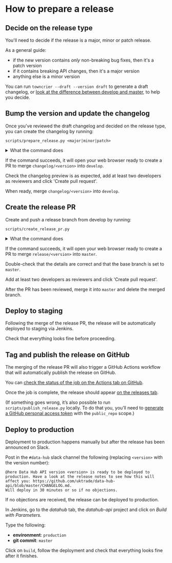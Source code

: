 # How to prepare a release


## Decide on the release type

You'll need to decide if the release is a major, minor or patch release.

As a general guide:

* if the new version contains _only_ non-breaking bug fixes, then it's a patch version
* if it contains breaking API changes, then it's a major version
* anything else is a minor version 

You can run `towncrier --draft --version draft` to generate a draft changelog, or [look at the difference between develop and master](https://github.com/uktrade/data-hub-api/compare/master...develop), to help you decide.

## Bump the version and update the changelog

Once you've reviewed the draft changelog and decided on the release type, you can create the changelog by running:

```shell
scripts/prepare_release.py <major|minor|patch>
```

<details>
<summary>What the command does</summary>
The command will:

- determine the new version number
- create a branch named `changelog/<version>`
- bump the version and update the changelog
- commit the changes
- push the branch
- open your browser window ready to create a PR
</details>

If the command succeeds, it will open your web browser ready to create a PR to merge `changelog/<version>` into 
`develop`.

Check the changelog preview is as expected, add at least two developers as reviewers and click 'Create pull request'.

When ready, merge `changelog/<version>` into `develop`.

## Create the release PR

Create and push a release branch from develop by running:

```shell
scripts/create_release_pr.py
```

<details>
<summary>What the command does</summary>
The command will:

- run `git fetch`
- create a branch `release/<version>` based on `origin/develop`
- push this branch
- open a web browser window to the create PR page for the pushed branch (with `master` as the base branch)
</details>

If the command succeeds, it will open your web browser ready to create a PR to merge `release/<version>` into `master`. 

Double-check that the details are correct and that the base branch is set to `master`.

Add at least two developers as reviewers and click 'Create pull request'.

After the PR has been reviewed, merge it into `master` and delete the merged branch.

## Deploy to staging

Following the merge of the release PR, the release will be automatically 
deployed to staging via Jenkins.

Check that everything looks fine before proceeding.

## Tag and publish the release on GitHub

The merging of the release PR will also trigger a GitHub Actions workflow
that will automatically publish the release on GitHub.

You can [check the status of the job on the Actions tab on GitHub](https://github.com/uktrade/data-hub-api/actions).

Once the job is complete, the release should appear [on the releases tab](https://github.com/uktrade/data-hub-api/releases).

(If something goes wrong, it’s also possible to run `scripts/publish_release.py` locally.
To do that you, you’ll need to [generate a GitHub personal access token](https://github.com/settings/tokens) with the `public_repo` scope.)

## Deploy to production
Deployment to production happens manually but after the release has been announced on Slack.

Post in the `#data-hub` slack channel the following (replacing `<version>` with the version number):

```
@here Data Hub API version <version> is ready to be deployed to production. Have a look at the release notes to see how this will affect you: https://github.com/uktrade/data-hub-api/blob/master/CHANGELOG.md.
Will deploy in 30 minutes or so if no objections.
```

If no objections are received, the release can be deployed to production.

In Jenkins, go to the _datahub_ tab, the _datahub-api_ project and click on _Build with Parameters_.

Type the following:
* **environment**: `production`
* **git commit**: `master`

Click on `build`, follow the deployment and check that everything looks fine after it finishes.
